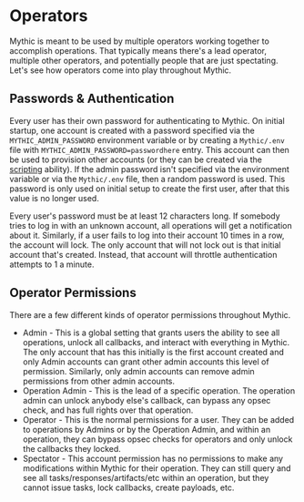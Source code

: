# Operators

Mythic is meant to be used by multiple operators working together to accomplish operations. That typically means there's a lead operator, multiple other operators, and potentially people that are just spectating. Let's see how operators come into play throughout Mythic.

## Passwords & Authentication

Every user has their own password for authenticating to Mythic. On initial startup, one account is created with a password specified via the `MYTHIC_ADMIN_PASSWORD` environment variable or by creating a `Mythic/.env` file with `MYTHIC_ADMIN_PASSWORD=passwordhere` entry. This account can then be used to provision other accounts (or they can be created via the [scripting](scripting/scripting-operators.md) ability). If the admin password isn't specified via the environment variable or via the `Mythic/.env` file, then a random password is used. This password is only used on initial setup to create the first user, after that this value is no longer used.

Every user's password must be at least 12 characters long. If somebody tries to log in with an unknown account, all operations will get a notification about it. Similarly, if a user fails to log into their account 10 times in a row, the account will lock. The only account that will not lock out is that initial account that's created. Instead, that account will throttle authentication attempts to 1 a minute.

## Operator Permissions

There are a few different kinds of operator permissions throughout Mythic.

* Admin - This is a global setting that grants users the ability to see all operations, unlock all callbacks, and interact with everything in Mythic. The only account that has this initially is the first account created and only Admin accounts can grant other admin accounts this level of permission. Similarly, only admin accounts can remove admin permissions from other admin accounts.
* Operation Admin - This is the lead of a specific operation. The operation admin can unlock anybody else's callback, can bypass any opsec check, and has full rights over that operation.
* Operator - This is the normal permissions for a user. They can be added to operations by Admins or by the Operation Admin, and within an operation, they can bypass opsec checks for operators and only unlock the callbacks they locked.
* Spectator - This account permission has no permissions to make any modifications within Mythic for their operation. They can still query and see all tasks/responses/artifacts/etc within an operation, but they cannot issue tasks, lock callbacks, create payloads, etc.
